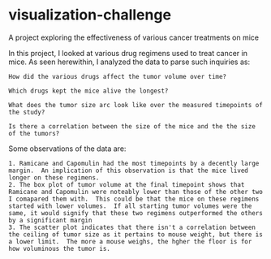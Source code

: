 # visualization-challenge
A project exploring the effectiveness of various cancer treatments on mice

In this project, I looked at various drug regimens used to treat cancer in mice.  As seen herewithin, I analyzed the data to parse such inquiries as:

    How did the various drugs affect the tumor volume over time?
    
    Which drugs kept the mice alive the longest?
    
    What does the tumor size arc look like over the measured timepoints of the study?
    
    Is there a correlation between the size of the mice and the the size of the tumors?
    
Some observations of the data are:

    1. Ramicane and Capomulin had the most timepoints by a decently large margin.  An implication of this observation is that the mice lived longer on these regimens.
    2. The box plot of tumor volume at the final timepoint shows that Ramicane and Capomulin were noteably lower than those of the other two I comapared them with.  This could be that the mice on these regimens started with lower volumes.  If all starting tumor volumes were the same, it would signify that these two regimens outperformed the others by a significant margin
    3. The scatter plot indicates that there isn't a correlation between the ceiling of tumor size as it pertains to mouse weight, but there is a lower limit.  The more a mouse weighs, the hgher the floor is for how voluminous the tumor is.

